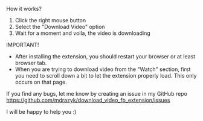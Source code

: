 How it works?

1. Click the right mouse button
2. Select the "Download Video" option
3. Wait for a moment and voila, the video is downloading

IMPORTANT!

- After installing the extension, you should restart your browser or at least browser tab.
- When you are trying to download video from the "Watch" section, first you need to scroll down a bit to let the extension properly load. This only occurs on that page.

If you find any bugs, let me know by creating an issue in my GitHub repo
https://github.com/mdrazyk/download_video_fb_extension/issues

I will be happy to help you :)
